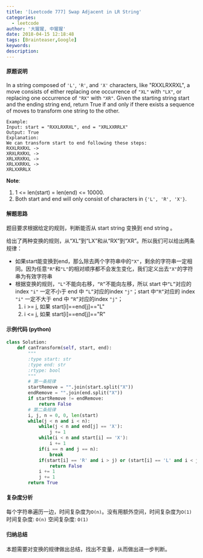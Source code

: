 ```yaml
---
title: '[Leetcode 777] Swap Adjacent in LR String'
categories:
  - leetcode
author: '大猩猩, 中猩猩'
date: 2018-04-15 12:18:48
tags: [Brainteaser,Google]
keywords:
description:
---
```


#### 原题说明
In a string composed of `'L'`, `'R'`, and `'X'` characters, like "RXXLRXRXL", a move consists of either replacing one occurrence of `"XL"` with `"LX"`, or replacing one occurrence of `"RX"` with `"XR"`. Given the starting string start and the ending string end, return True if and only if there exists a sequence of moves to transform one string to the other.

	Example:
	Input: start = "RXXLRXRXL", end = "XRLXXRRLX"
	Output: True
	Explanation:
	We can transform start to end following these steps:
	RXXLRXRXL ->
	XRXLRXRXL ->
	XRLXRXRXL ->
	XRLXXRRXL ->
	XRLXXRRLX
**Note**:

1. 1 <= len(start) = len(end) <= 10000.
2. Both start and end will only consist of characters in `{'L', 'R', 'X'}`.

#### 解题思路
题目要求根据给定的规则，判断能否从 start string 变换到 end string 。

给出了两种变换的规则，从“XL”到“LX”和从“RX”到“XR”。所以我们可以给出两条规律：
  
 - 如果start能变换到end，那么除去两个字符串中的`"X"`，剩余的字符串一定相同。因为任意`"R"`和`"L"`的相对顺序都不会发生变化，我们定义出去`"X"`的字符串为有效字符串
 - 根据变换的规则，`"L"`不能向右移，`“R”`不能向左移，所以 start 中`“L”`对应的 index `"i"` 一定不小于 end 中 `“L”`对应的index `"j"`；start 中`“R”`对应的 index `"i"` 一定不大于 end 中 `“R”`对应的index `"j"`；
   1. i >= j, 如果 start[i]==end[j]=="L"
   2. i <= j, 如果 start[i]==end[j]=="R"

#### 示例代码 (python)
```python
class Solution:
    def canTransform(self, start, end):
        """
        :type start: str
        :type end: str
        :rtype: bool
        """
        # 第一条规律
        startRemove = "".join(start.split("X"))
        endRemove = "".join(end.split("X"))
        if startRemove != endRemove:
            return False
        # 第二条规律
        i, j, n = 0, 0, len(start)
        while(j < n and i < n):
            while(j < n and end[j] == 'X'):
                j += 1
            while(i < n and start[i] == 'X'):
                i += 1
            if(i == n and j == n): 
                break
            if(start[i] == 'R' and i > j) or (start[i] == 'L' and i < j):
                return False
            i += 1
            j += 1
        return True
```

#### 复杂度分析
每个字符串遍历一边，时间复杂度为`O(n)`。没有用额外空间，时间复杂度为`O(1)`
时间复杂度: `O(n)`
空间复杂度: `O(1)`

#### 归纳总结
本题需要对变换的规律做出总结，找出不变量，从而做出进一步判断。